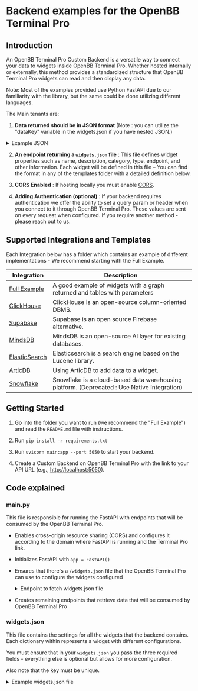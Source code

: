 # Backend examples for the OpenBB Terminal Pro

## Introduction

An OpenBB Terminal Pro Custom Backend is a versatile way to connect your data to widgets inside OpenBB Terminal Pro. Whether hosted internally or externally, this method provides a standardized structure that OpenBB Terminal Pro widgets can read and then display any data.

Note: Most of the examples provided use Python FastAPI due to our familiarity with the library, but the same could be done utilizing different languages.

The Main tenants are:

1. **Data returned should be in JSON format** (Note : you can utilize the "dataKey" variable in the widgets.json if you have nested JSON.)

<details>
    <summary>Example JSON</summary>

    ```json
    [
      {
        "title": "To Kill a Mockingbird",
        "author": "Harper Lee",
        "year": 1960,
        "genre": "Fiction"
      },
      {
        "title": "1984",
        "author": "George Orwell",
        "year": 1949,
        "genre": "Dystopian"
      },
      {
        "title": "The Great Gatsby",
        "author": "F. Scott Fitzgerald",
        "year": 1925,
        "genre": "Classic"
      }
    ]
    ```

</details>

2. **An endpoint returning a ```widgets.json``` file** : This file defines widget properties such as name, description, category, type, endpoint, and other information. Each widget will be defined in this file – You can find the format in any of the templates folder with a detailed definition below.

3. **CORS Enabled** : If hosting locally you must enable [CORS](https://fastapi.tiangolo.com/tutorial/cors/).

4. **Adding Authentication (optional)** : If your backend requires authentication we offer the ability to set a query param or header when you connect to it through OpenBB Terminal Pro. These values are sent on every request when configured. If you require another method - please reach out to us.

## Supported Integrations and Templates

Each Integration below has a folder which contains an example of different implementations - We recommend starting with the Full Example.

| Integration | Description |
| ----------- | ----------- |
| [Full Example](/plotly_example/README.md) | A good example of widgets with a graph returned and tables with parameters |
| [ClickHouse](/clickhouse_python/README.md) | ClickHouse is an open-source column-oriented DBMS. |
| [Supabase](/supabase_python/README.md) | Supabase is an open source Firebase alternative. |
| [MindsDB](/mindsdb_python/README.md) | MindsDB is an open-source AI layer for existing databases. |
| [ElasticSearch](/elasticsearch_python/README.md) | Elasticsearch is a search engine based on the Lucene library. |
| [ArticDB](/articdb_python/README.md) | Using ArticDB to add data to a widget. |
| [Snowflake](/snowflake_python/README.md) | Snowflake is a cloud-based data warehousing platform. (Deprecated : Use Native Integration) |

## Getting Started

1. Go into the folder you want to run (we recommend the "Full Example") and read the `README.md` file with instructions.

2. Run `pip install -r requirements.txt`

3. Run `uvicorn main:app --port 5050` to start your backend.

4. Create a Custom Backend on OpenBB Terminal Pro with the link to your API URL (e.g., <http://localhost:5050>).

## Code explained

### main.py

This file is responsible for running the FastAPI with endpoints that will be consumed by the OpenBB Terminal Pro.

* Enables cross-origin resource sharing (CORS) and configures it according to the domain where FastAPI is running and the Terminal Pro link.

* Initializes FastAPI with `app = FastAPI()`

* Ensures that there's a `/widgets.json` file that the OpenBB Terminal Pro can use to configure the widgets configured

  <details>
      <summary>Endpoint to fetch widgets.json file</summary>

  ```python
  @app.get("/widgets.json")
  def get_widgets():
      """Widgets configuration file for the OpenBB Terminal Pro"""
      file_path = "widgets.json"
      with open(file_path, "r") as file:
          data = json.load(file)
      return JSONResponse(content=data)
  ```

  </details>

* Creates remaining endpoints that retrieve data that will be consumed by OpenBB Terminal Pro

### widgets.json

This file contains the settings for all the widgets that the backend contains. Each dictionary within represents a widget with different configurations.

You must ensure that in your `widgets.json` you pass the three required fields - everything else is optional but allows for more configuration.

Also note that the key must be unique.

  <details>
      <summary>Example widgets.json file</summary>

```jsonc
{
  "financial_data_from_supabase": { // must be unique in your widgets.json
    "name": "Financial data supabase", // required - Name of the Widget
    "description": "Financial data from supabase", // required - Description of the Widget
    "endpoint": "financial_data_from_supabase", // required - What endpoint to hit from the main.py file
    "category": "economy", // optional - what category to show under on the search inside OpenBB Terminal Pro
    "searchCategory": "economy", // optional - what category to show under on the search inside OpenBB Terminal Pro
    "gridData": { // optional - how large you want the widget to be on the dashboard
      "w": 20,
      "h": 5
    }
  }
}
```

For more examples on what you can pass and setting up your own backend - you can head to our documentation at <https://docs.openbb.co/pro>.

## Additional Configurations / Troubleshooting

### HTTPS

Some browsers (Safari) or applications (Excel on Mac) require HTTPS to be enabled to fetch data from an API.

To enable HTTPS in your local environment, follow these steps:

1. Install [mkcert](https://github.com/FiloSottile/mkcert).
2. cd into the backend you will be using, e.g. `cd snowflake_python`.
3. Run `mkcert localhost 127.0.0.1 ::1`. This will create `localhost+2.pem` and `localhost+2-key.pem` files in the current directory.
4. Run `uvicorn main:app --port 5050 --ssl-keyfile=localhost+2-key.pem --ssl-certfile=localhost+2.pem --reload` to start the server with HTTPS enabled.
